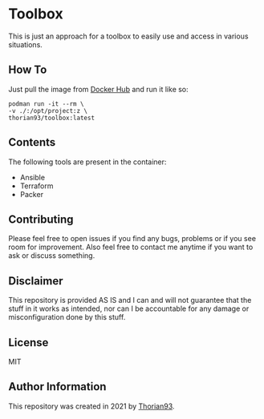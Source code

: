 # Toolbox

This is just an approach for a toolbox to easily use and access in various situations.

## How To

Just pull the image from [Docker Hub](https://hub.docker.com/r/thorian93/toolbox) and run it like so:

    podman run -it --rm \
    -v ./:/opt/project:z \
    thorian93/toolbox:latest

## Contents

The following tools are present in the container:

- Ansible
- Terraform
- Packer

## Contributing

Please feel free to open issues if you find any bugs, problems or if you see room for improvement. Also feel free to contact me anytime if you want to ask or discuss something.

## Disclaimer

This repository is provided AS IS and I can and will not guarantee that the stuff in it works as intended, nor can I be accountable for any damage or misconfiguration done by this stuff.

## License

MIT

## Author Information

This repository was created in 2021 by [Thorian93](http://thorian93.de/).
